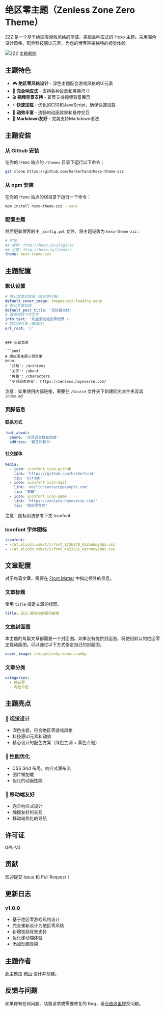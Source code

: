 # 绝区零主题（Zenless Zone Zero Theme）

ZZZ 是一个基于绝区零游戏风格的简洁、美观且响应式的 Hexo 主题。采用深色设计风格，配合科技感UI元素，为您的博客带来独特的视觉体验。

![ZZZ 主题截图](source/images/screenshot.png)

## 主题特色

- 🎮 **绝区零风格设计** - 深色主题配合游戏风格的UI元素
- 📱 **完全响应式** - 支持各种设备和屏幕尺寸
- 🎬 **视频背景支持** - 首页支持视频背景展示
- ⚡ **快速加载** - 优化的CSS和JavaScript，确保快速加载
- 🌈 **动效丰富** - 流畅的动画效果和悬停交互
- 📝 **Markdown友好** - 完美支持Markdown语法

## 主题安装

### 从 Github 安装

在你的 Hexo 站点的 `/themes` 目录下运行以下命令：

```sh
git clone https://github.com/harkerhand/hexo-theme-zzz
```

### 从 npm 安装

在你的 Hexo 站点的根目录下运行一下命令：

```sh
npm install hexo-theme-zzz --save
```

### 配置主题

然后更新博客的主 `_config.yml` 文件，将主题设置为 `hexo-theme-zzz`：

```yaml
# 扩展
## 插件: http://hexo.io/plugins/
## 主题: http://hexo.io/themes/
theme: hexo-theme-zzz
```

## 主题配置

### 默认设置

```yaml
# 默认文章封面图（绝区零风格）
default_cover_image: images/zzz-loading.webp
# 默认文章标题
default_post_title: '无标题文档'
# 首页视频下方文字
info_text: '欢迎来到绝区零世界 ↓'
# 网站根目录（兼容性）
url_root: '/'
```
```

### 头部菜单

```yaml
# 绝区零主题示例菜单
menu:
  '归档': /archives
  '关于': /about
  '角色': /characters
  '空洞调查协会': https://zenless.hoyoverse.com/
```

注意：如果使用内部链接，需要在 `/source` 文件夹下新建同名文件夹及其 `index.md`

### 页脚信息

#### 联系方式

```yaml
foot_about:
  phone: '空洞调查协会热线'
  address: '新艾利都市'
```

#### 社交媒体

```yaml
media:
  - icon: iconfont icon-github
    link: 'https://github.com/harkerhand'
    tip: 'GitHub'
  - icon: iconfont icon-mail
    link: 'mailto:contact@example.com'
    tip: '邮箱'
  - icon: iconfont icon-game
    link: 'https://zenless.hoyoverse.com/'
    tip: '绝区零官网'
```

注意：图标用法参考下文 Iconfont

### Iconfont 字体图标

```yaml
iconfont:
- //at.alicdn.com/t/c/font_1736178_k526ubmyhba.css
- //at.alicdn.com/t/c/font_4823232_6grnmuy6d4c.css
```

## 文章配置

对于每篇文章，需要在 [Front Matter](https://hexo.io/docs/front-matter.html) 中指定额外的信息。

### 文章标题

使用 `title` 指定文章的标题。

```yaml
title: 安比·德玛拉的冒险故事
```

### 文章封面图

本主题的每篇文章都需要一个封面图。如果没有提供封面图，将使用默认的绝区零加载动画图。可以通过以下方式指定自己的封面图。

```yaml
cover_image: /images/anby-demara.webp
```

### 文章分类

```yaml
categories:
  - 绝区零
  - 角色介绍
```

## 主题亮点

### 🎨 视觉设计
- 深色主题，符合绝区零游戏风格
- 科技感UI元素和动效
- 精心设计的配色方案（绿色主调 + 黄色点缀）

### 🚀 性能优化
- CSS Grid 布局，响应式瀑布流
- 图片懒加载
- 优化的动画性能

### 📱 移动端友好
- 完全响应式设计
- 触摸友好的交互
- 移动端优化的导航

## 许可证

GPL-V3

## 贡献

欢迎提交 Issue 和 Pull Request！

## 更新日志

### v1.0.0
- 基于绝区零游戏风格设计
- 完全重新设计为绝区零风格
- 新增视频背景支持
- 优化移动端体验
- 添加动画效果

## 主题作者

此主题由 [何山](http://www.harkerhand.cn/) 设计并创建。

## 反馈与问题

如果你有任何问题、功能请求或需要修复的 Bug，请[点击这里](https://github.com/harkerhand/hexo-theme-zzz/issues/new)提交问题。

